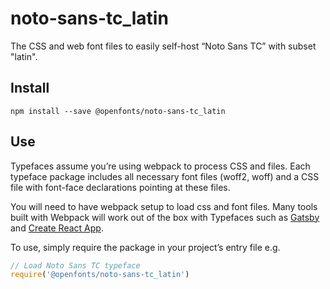 
# noto-sans-tc_latin

The CSS and web font files to easily self-host “Noto Sans TC” with subset "latin".

## Install

`npm install --save @openfonts/noto-sans-tc_latin`

## Use

Typefaces assume you’re using webpack to process CSS and files. Each typeface
package includes all necessary font files (woff2, woff) and a CSS file with
font-face declarations pointing at these files.

You will need to have webpack setup to load css and font files. Many tools built
with Webpack will work out of the box with Typefaces such as [Gatsby](https://github.com/gatsbyjs/gatsby)
and [Create React App](https://github.com/facebookincubator/create-react-app).

To use, simply require the package in your project’s entry file e.g.

```javascript
// Load Noto Sans TC typeface
require('@openfonts/noto-sans-tc_latin')
```
